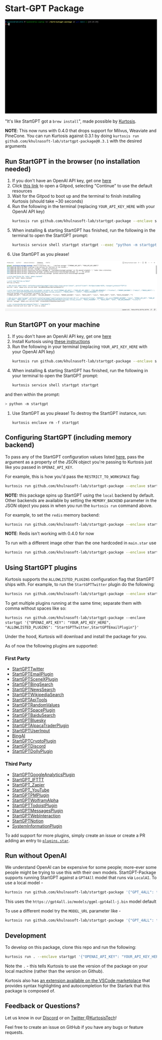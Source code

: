 # Start-GPT Package

![Run of the Start-GPT Package](/run.gif)

"It's like StartGPT got a `brew install`", made possible by [Kurtosis](https://www.kurtosis.com/).

**NOTE**: This now runs with 0.4.0 that drops support for Milvus, Weaviate and PineCone. You can run Kurtosis against 0.3.1 by doing `kurtosis run github.com/khulnasoft-lab/startgpt-package@0.3.1` with the desired arguments

## Run StartGPT in the browser (no installation needed)

1. If you don't have an OpenAI API key, get one [here](https://platform.openai.com/account/api-keys)
1. Click [this link](https://gitpod.io/?editor=code#https://github.com/khulnasoft-lab/startgpt-package) to open a Gitpod, selecting "Continue" to use the default resources
1. Wait for the Gitpod to boot up and the terminal to finish installing Kurtosis (should take ~30 seconds)
1. Run the following in the terminal (replacing `YOUR_API_KEY_HERE` with your OpenAI API key)
   ```bash
   kurtosis run github.com/khulnasoft-lab/startgpt-package --enclave startgpt '{"OPENAI_API_KEY": "YOUR_API_KEY_HERE"}'
   ```
1. When installing & starting StartGPT has finished, run the following in the terminal to open the StartGPT prompt:
   ```bash
   kurtosis service shell startgpt startgpt --exec "python -m startgpt"
   ```
1. Use StartGPT as you please!

![Run of the Start-GPT Package](/gitpod.png)

## Run StartGPT on your machine

1. If you don't have an OpenAI API key, get one [here](https://platform.openai.com/account/api-keys)
1. Install Kurtosis using [these instructions](https://docs.kurtosis.com/install)
1. Run the following in your terminal (replacing `YOUR_API_KEY_HERE` with your OpenAI API key)
   ```bash
   kurtosis run github.com/khulnasoft-lab/startgpt-package --enclave startgpt '{"OPENAI_API_KEY": "YOUR_API_KEY_HERE"}'
   ```
1. When installing & starting StartGPT has finished, run the following in your terminal to open the StartGPT prompt:
   ```bash
   kurtosis service shell startgpt startgpt
   ```
and then within the prompt:
   ```bash
   > python -m startgpt
   ```
1. Use StartGPT as you please! To destroy the StartGPT instance, run:
   ```
   kurtosis enclave rm -f startgpt
   ```

## Configuring StartGPT (including memory backend)

To pass any of the StartGPT configuration values listed [here](https://github.com/KhulnaSoft/Start-GPT/blob/master/.env.template), pass the argument as a property of the JSON object you're passing to Kurtosis just like you passed in `OPENAI_API_KEY`.

For example, this is how you'd pass the `RESTRICT_TO_WORKSPACE` flag:

```bash
kurtosis run github.com/khulnasoft-lab/startgpt-package --enclave startgpt '{"OPENAI_API_KEY": "YOUR_API_KEY_HERE", "RESTRICT_TO_WORKSPACE": "False"}'
```

**NOTE:** this package spins up StartGPT using the `local` backend by default. Other backends are available by setting the `MEMORY_BACKEND` parameter in the JSON object you pass in when you run the `kurtosis run` command above. 

For example, to set the `redis` memory backend:

```bash
kurtosis run github.com/khulnasoft-lab/startgpt-package --enclave startgpt '{"OPENAI_API_KEY": "YOUR_API_KEY_HERE", "MEMORY_BACKEND": "redis"}'
```

**NOTE**: Redis isn't working with 0.4.0 for now

To run with a different image other than the one hardcoded in `main.star` use
```bash
kurtosis run github.com/khulnasoft-lab/startgpt-package --enclave startgpt '{"OPENAI_API_KEY": "YOUR_API_KEY_HERE", "STARTGPT_IMAGE": "significantgravitas/auto-gpt:v0.4.0"}'
```

## Using StartGPT plugins

Kurtosis supports the `ALLOWLISTED_PLUGINS` configuration flag that StartGPT ships with. For example, to run the `StartGPTTwitter` plugin do the following:

```bash
kurtosis run github.com/khulnasoft-lab/startgpt-package --enclave startgpt '{"OPENAI_API_KEY": "YOUR_API_KEY_HERE", "ALLOWLISTED_PLUGINS": "StartGPTTwitter"}'
```

To get multiple plugins running at the same time; separate them with comma without spaces like so:

```
kurtosis run github.com/khulnasoft-lab/startgpt-package --enclave startgpt '{"OPENAI_API_KEY": "YOUR_API_KEY_HERE", "ALLOWLISTED_PLUGINS": "StartGPTTwitter,StartGPTEmailPlugin"}'
```

Under the hood, Kurtosis will download and install the package for you. 

As of now the following plugins are supported:

### First Party
- [StartGPTTwitter](https://github.com/KhulnaSoft/Start-GPT-Plugins)
- [StartGPTEmailPlugin](https://github.com/KhulnaSoft/Start-GPT-Plugins)
- [StartGPTSceneXPlugin](https://github.com/KhulnaSoft/Start-GPT-Plugins)
- [StartGPTBingSearch](https://github.com/KhulnaSoft/Start-GPT-Plugins)
- [StartGPTNewsSearch](https://github.com/KhulnaSoft/Start-GPT-Plugins)
- [StartGPTWikipediaSearch](https://github.com/KhulnaSoft/Start-GPT-Plugins)
- [StartGPTApiTools](https://github.com/KhulnaSoft/Start-GPT-Plugins)
- [StartGPTRandomValues](https://github.com/KhulnaSoft/Start-GPT-Plugins)
- [StartGPTSpacePlugin](https://github.com/KhulnaSoft/Start-GPT-Plugins)
- [StartGPTBaiduSearch](https://github.com/KhulnaSoft/Start-GPT-Plugins)
- [StartGPTBluesky](https://github.com/KhulnaSoft/Start-GPT-Plugins)
- [StartGPTAlpacaTraderPlugin](https://github.com/danikhan632/Start-GPT-AlpacaTrader-Plugin)
- [StartGPTUserInput](https://github.com/HFrovinJensen/Start-GPT-User-Input-Plugin)
- [BingAI](https://github.com/gravelBridge/StartGPT-BingAI)
- [StartGPTCryptoPlugin](https://github.com/isaiahbjork/Start-GPT-Crypto-Plugin)
- [StartGPTDiscord](https://github.com/gravelBridge/StartGPT-Discord)
- [StartGPTDollyPlugin](https://github.com/pr-0f3t/Start-GPT-Dolly-Plugin)

### Third Party
- [StartGPTGoogleAnalyticsPlugin](https://github.com/isaiahbjork/Start-GPT-Google-Analytics-Plugin)
- [StartGPT_IFTTT](https://github.com/AntonioCiolino/StartGPT-IFTTT)
- [StartGPT_Zapier](https://github.com/AntonioCiolino/StartGPT-Zapier)
- [StartGPT_YouTube](https://github.com/jpetzke/StartGPT-YouTube)
- [StartGPTPMPlugin](https://github.com/minfenglu/StartGPT-PM-Plugin)
- [StartGPTWolframAlpha](https://github.com/gravelBridge/StartGPT-WolframAlpha)
- [StartGPTTodoistPlugin](https://github.com/danikhan632/Start-GPT-Todoist-Plugin)
- [StartGPTMessagesPlugin](https://github.com/danikhan632/Start-GPT-Messages-Plugin)
- [StartGPTWebInteraction](https://github.com/gravelBridge/StartGPT-Web-Interaction)
- [StartGPTNotion](https://github.com/doutv/Start-GPT-Notion)
- [SystemInformationPlugin](https://github.com/hdkiller/Start-GPT-SystemInfo)

To add support for more plugins, simply create an issue or create a PR adding an entry to [`plugins.star`](https://github.com/khulnasoft-lab/startgpt-package/blob/main/plugins.star).

## Run without OpenAI

We understand OpenAI can be expensive for some people; more-ever some people might be trying to use this with their own models. StartGPT-Package supports running StartGPT against a `GPT4All` model that runs via `LocalAI`. To use a local model -

```bash
kurtosis run github.com/khulnasoft-lab/startgpt-package '{"GPT_4ALL": true}'
```

This uses the `https://gpt4all.io/models/ggml-gpt4all-j.bin` model default

To use a different model try the `MODEL_URL` parameter like -


```bash
kurtosis run github.com/khulnasoft-lab/startgpt-package '{"GPT_4ALL": true, "MODEL_URL": "https://gpt4all.io/models/ggml-gpt4all-l13b-snoozy.bin"}'
```

## Development

To develop on this package, clone this repo and run the following:

```bash
kurtosis run . --enclave startgpt '{"OPENAI_API_KEY": "YOUR_API_KEY_HERE"}'
```

Note the `.` - this tells Kurtosis to use the version of the package on your local machine (rather than the version on Github).

Kurtosis also has [an extension available on the VSCode marketplace](https://marketplace.visualstudio.com/items?itemName=Kurtosis.kurtosis-extension) that provides syntax highlighting and autocompletion for the Starlark that this package is composed of.

## Feedback or Questions?

Let us know in our [Discord](https://discord.gg/eBWFjGtm) or on [Twitter @KurtosisTech](https://twitter.com/KurtosisTech)!

Feel free to create an issue on GitHub if you have any bugs or feature requests.
